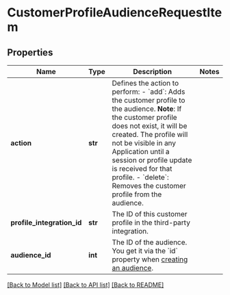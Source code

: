 # CustomerProfileAudienceRequestItem

## Properties
Name | Type | Description | Notes
------------ | ------------- | ------------- | -------------
**action** | **str** | Defines the action to perform: - &#x60;add&#x60;: Adds the customer profile to the audience.    **Note**: If the customer profile does not exist, it will be created. The profile will not be visible in any Application   until a session or profile update is received for that profile. - &#x60;delete&#x60;: Removes the customer profile from the audience.  | 
**profile_integration_id** | **str** | The ID of this customer profile in the third-party integration. | 
**audience_id** | **int** | The ID of the audience. You get it via the &#x60;id&#x60; property when [creating an audience](#operation/createAudienceV2). | 

[[Back to Model list]](../README.md#documentation-for-models) [[Back to API list]](../README.md#documentation-for-api-endpoints) [[Back to README]](../README.md)


